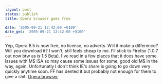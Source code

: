 ```yaml
---
layout: post
status: publish
title: Opera browser goes free

date: '2005-09-21 12:42:00 +0100'
date_gmt: '2005-09-21 12:42:00 +0100'
---
```

Yep, Opera 8.5 is now free, no license, no adverts. Will it make a difference? Will you download it? I won't, still feels cheap to me. I'll stick to Firefox (1.0.7 out now btw as is 1.5 Beta).
I've read in a few places that it does have some issues with M$ ISA so may cause some issues for some, good old M$ in the way, again. Unfortunatly I don't think IE's share is going to go down very quickly anytime soon. FF has dented it but probably not enough for them to give a shit.
<a href="http://www.opera.com/products/desktop/" target="_blank">Opera browser</a>
